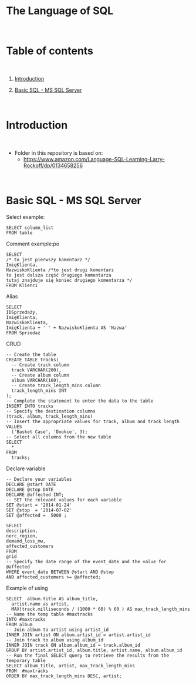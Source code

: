 # The Language of SQL

<p>&nbsp;</p>

# Table of contents

<p>&nbsp;</p>

1. [Introduction](#Introduction)

2. [Basic SQL - MS SQL Server](#Basic-SQL---MS-SQL-Server)

<!-- Basic SQL - MS SQL Server -->

<p>&nbsp;</p>

# Introduction

<p>&nbsp;</p>

- Folder in this repository is based on:
    - https://www.amazon.com/Language-SQL-Learning-Larry-Rockoff/dp/0134658256

<p>&nbsp;</p>

# Basic SQL - MS SQL Server

Select example:

```
SELECT column_list
FROM table

```

Comment example:po

```
SELECT
/* to jest pierwszy komentarz */
ImięKlienta,
NazwiskoKlienta /*to jest drugi komentarz
to jest dalsza część drugiego komentarza
tutaj znajduje się koniec drugiego komentarza */
FROM Klienci
```

Alias

```
SELECT
IDSprzedaży,
ImięKlienta,
NazwiskoKlienta,
ImięKlienta + ' ' + NazwiskoKlienta AS 'Nazwa'
FROM Sprzedaż
```

CRUD

```
-- Create the table
CREATE TABLE tracks(
  -- Create track column
  track VARCHAR(200), 
  -- Create album column
  album VARCHAR(160), 
  -- Create track_length_mins column
  track_length_mins INT
);
-- Complete the statement to enter the data to the table     
INSERT INTO tracks 
-- Specify the destination columns
(track, album, track_length_mins) 
-- Insert the appropriate values for track, album and track length
VALUES 
  ('Basket Case', 'Dookie', 3);
-- Select all columns from the new table
SELECT 
  * 
FROM 
  tracks;
  ```

  Declare variable

  ```
  -- Declare your variables
DECLARE @start DATE
DECLARE @stop DATE
DECLARE @affected INT;
-- SET the relevant values for each variable
SET @start = '2014-01-24'
SET @stop  = '2014-07-02'
SET @affected =  5000 ;

SELECT 
  description,
  nerc_region,
  demand_loss_mw,
  affected_customers
FROM 
  grid
-- Specify the date range of the event_date and the value for @affected
WHERE event_date BETWEEN @start AND @stop
AND affected_customers >= @affected;
```

Example of using


```
SELECT  album.title AS album_title,
  artist.name as artist,
  MAX(track.milliseconds / (1000 * 60) % 60 ) AS max_track_length_mins
-- Name the temp table #maxtracks
INTO #maxtracks
FROM album
-- Join album to artist using artist_id
INNER JOIN artist ON album.artist_id = artist.artist_id
-- Join track to album using album_id
INNER JOIN track ON album.album_id = track.album_id
GROUP BY artist.artist_id, album.title, artist.name, album.album_id
-- Run the final SELECT query to retrieve the results from the temporary table
SELECT album_title, artist, max_track_length_mins
FROM  #maxtracks
ORDER BY max_track_length_mins DESC, artist;
```
